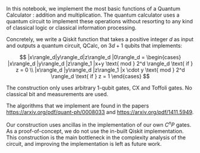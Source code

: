 In this notebook, we implement the most basic functions of a Quantum Calculator : addition and multiplication. The quantum calculator uses a quantum circuit to implement these operations without resorting to any kind of classical logic or classical information processing.

Concretely, we write a Qiskit function that takes a positive integer $d$ as input and outputs a quantum circuit, QCalc, on $3d+1$ qubits that implements:

$$
|x\rangle_d|y\rangle_d|z\rangle_d |0\rangle_d = \begin{cases} |x\rangle_d |y\rangle_d |z\rangle_1 |x+y \text{ mod } 2^d \rangle_d \text{ if } z = 0 \\ |x\rangle_d |y\rangle_d |z\rangle_1 |x \cdot y \text{ mod } 2^d \rangle_d \text{ if } z = 1 \end{cases}
$$


The construction only uses arbitrary 1-qubit gates, CX and Toffoli gates. No classical bit and measurements are used.

The algorithms that we implement are found in the papers https://arxiv.org/pdf/quant-ph/0008033 and https://arxiv.org/pdf/1411.5949.

Our construction uses ancillas in the implementation of our own $C^nP$ gates. As a proof-of-concept, we do not use the in-built Qiskit implementation. This construction is the main bottleneck in the complexity analysis of the circuit, and improving the implementation is left as future work.